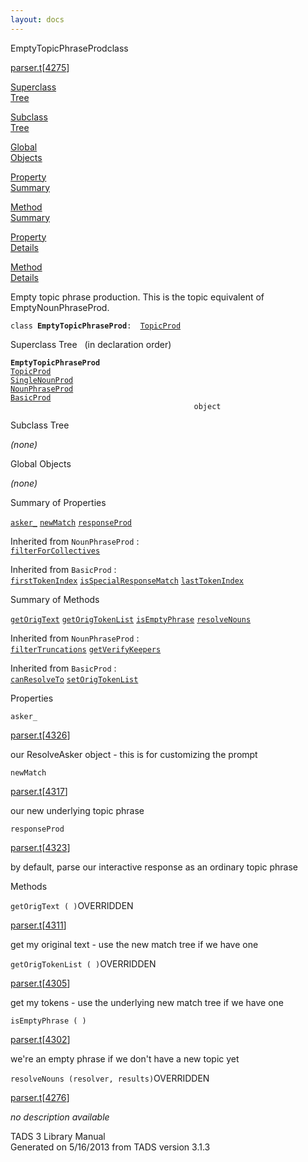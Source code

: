 ```yaml
---
layout: docs
---
```

<span class="title">EmptyTopicPhraseProd</span><span class="type">class</span>

[parser.t](../file/parser.t.html)\[[4275](../source/parser.t.html#4275)\]

[Superclass  
Tree](#_SuperClassTree_)

[Subclass  
Tree](#_SubClassTree_)

[Global  
Objects](#_ObjectSummary_)

[Property  
Summary](#_PropSummary_)

[Method  
Summary](#_MethodSummary_)

[Property  
Details](#_Properties_)

[Method  
Details](#_Methods_)



Empty topic phrase production. This is the topic equivalent of
EmptyNounPhraseProd.

`class `**`EmptyTopicPhraseProd`**` :   `[`TopicProd`](../object/TopicProd.html)



<span id="_SuperClassTree_"></span>



<span class="hdln">Superclass Tree</span>   (in declaration order)



**`EmptyTopicPhraseProd`**  
[`TopicProd`](../object/TopicProd.html)  
[`SingleNounProd`](../object/SingleNounProd.html)  
[`NounPhraseProd`](../object/NounPhraseProd.html)  
[`BasicProd`](../object/BasicProd.html)  
`                                         object`  
<span id="_SubClassTree_"></span>



<span class="hdln">Subclass Tree</span>  



*(none)* <span id="_ObjectSummary_"></span>



<span class="hdln">Global Objects</span>  



*(none)* <span id="_PropSummary_"></span>



<span class="hdln">Summary of Properties</span>  



[`asker_`](#asker_) [`newMatch`](#newMatch) [`responseProd`](#responseProd)





Inherited from `NounPhraseProd` :  
[`filterForCollectives`](../object/NounPhraseProd.html#filterForCollectives)

Inherited from `BasicProd` :  
[`firstTokenIndex`](../object/BasicProd.html#firstTokenIndex) [`isSpecialResponseMatch`](../object/BasicProd.html#isSpecialResponseMatch) [`lastTokenIndex`](../object/BasicProd.html#lastTokenIndex)

<span id="_MethodSummary_"></span>



<span class="hdln">Summary of Methods</span>  



[`getOrigText`](#getOrigText) [`getOrigTokenList`](#getOrigTokenList) [`isEmptyPhrase`](#isEmptyPhrase) [`resolveNouns`](#resolveNouns)





Inherited from `NounPhraseProd` :  
[`filterTruncations`](../object/NounPhraseProd.html#filterTruncations) [`getVerifyKeepers`](../object/NounPhraseProd.html#getVerifyKeepers)

Inherited from `BasicProd` :  
[`canResolveTo`](../object/BasicProd.html#canResolveTo) [`setOrigTokenList`](../object/BasicProd.html#setOrigTokenList)

<span id="_Properties_"></span>



<span class="hdln">Properties</span>  



<span id="asker_"></span>

`asker_`

[parser.t](../file/parser.t.html)\[[4326](../source/parser.t.html#4326)\]



our ResolveAsker object - this is for customizing the prompt



<span id="newMatch"></span>

`newMatch`

[parser.t](../file/parser.t.html)\[[4317](../source/parser.t.html#4317)\]



our new underlying topic phrase



<span id="responseProd"></span>

`responseProd`

[parser.t](../file/parser.t.html)\[[4323](../source/parser.t.html#4323)\]



by default, parse our interactive response as an ordinary topic phrase



<span id="_Methods_"></span>



<span class="hdln">Methods</span>  



<span id="getOrigText"></span>

`getOrigText ( )`<span class="rem">OVERRIDDEN</span>

[parser.t](../file/parser.t.html)\[[4311](../source/parser.t.html#4311)\]



get my original text - use the new match tree if we have one



<span id="getOrigTokenList"></span>

`getOrigTokenList ( )`<span class="rem">OVERRIDDEN</span>

[parser.t](../file/parser.t.html)\[[4305](../source/parser.t.html#4305)\]



get my tokens - use the underlying new match tree if we have one



<span id="isEmptyPhrase"></span>

`isEmptyPhrase ( )`

[parser.t](../file/parser.t.html)\[[4302](../source/parser.t.html#4302)\]



we're an empty phrase if we don't have a new topic yet



<span id="resolveNouns"></span>

`resolveNouns (resolver, results)`<span class="rem">OVERRIDDEN</span>

[parser.t](../file/parser.t.html)\[[4276](../source/parser.t.html#4276)\]



*no description available*





TADS 3 Library Manual  
Generated on 5/16/2013 from TADS version 3.1.3



